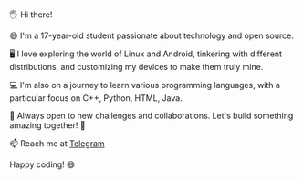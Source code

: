 🖐 Hi there! 

😄 I'm a 17-year-old student passionate about technology and open source.

🖥️ I love exploring the world of Linux and Android, tinkering with different distributions, and customizing my devices to make them truly mine.

💻 I'm also on a journey to learn various programming languages, with a particular focus on C++, Python, HTML, Java.

🌱 Always open to new challenges and collaborations. Let's build something amazing together! 🚀

📫 Reach me at [Telegram](https://t.me/BaRaGGan01)

Happy coding! 😄
